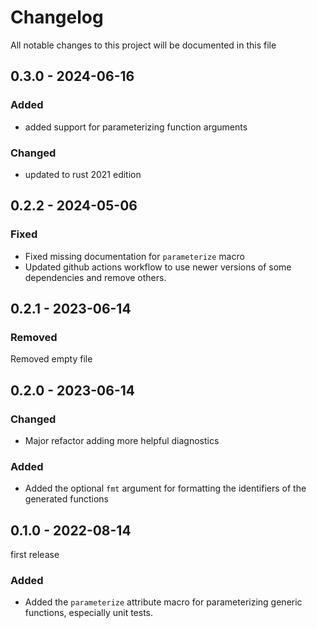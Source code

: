 # Changelog

All notable changes to this project will be documented in this file

## 0.3.0 - 2024-06-16

### Added

- added support for parameterizing function arguments

### Changed

- updated to rust 2021 edition


## 0.2.2 - 2024-05-06

### Fixed

- Fixed missing documentation for `parameterize` macro
- Updated github actions workflow to use newer versions of some dependencies and remove others.


## 0.2.1 - 2023-06-14

### Removed

Removed empty file


## 0.2.0 - 2023-06-14

### Changed

- Major refactor adding more helpful diagnostics

### Added

- Added the optional `fmt` argument for formatting the identifiers of the generated functions


## 0.1.0 - 2022-08-14

first release

### Added

- Added the `parameterize` attribute macro for parameterizing generic functions, especially unit tests.